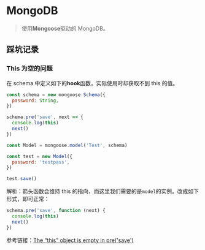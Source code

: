 # MongoDB

> 使用**Mongoose**驱动的 MongoDB。

## 踩坑记录

### This 为空的问题

在 schema 中定义如下的**hook**函数，实际使用时却获取不到 this 的值。

```js
const schema = new mongoose.Schema({
  password: String,
})

schema.pre('save', next => {
  console.log(this)
  next()
})

const Model = mongoose.model('Test', schema)

const test = new Model({
  password: 'testpass',
})

test.save()
```

解析：箭头函数会维持 this 的指向，而这里我们需要的是`model`的实例。改成如下形式，即可正常：

```js
schema.pre('save', function (next) {
  console.log(this)
  next()
})
```

参考链接：[The “this” object is empty in pre('save')](https://stackoverflow.com/questions/39166700/the-this-object-is-empty-in-presave)
